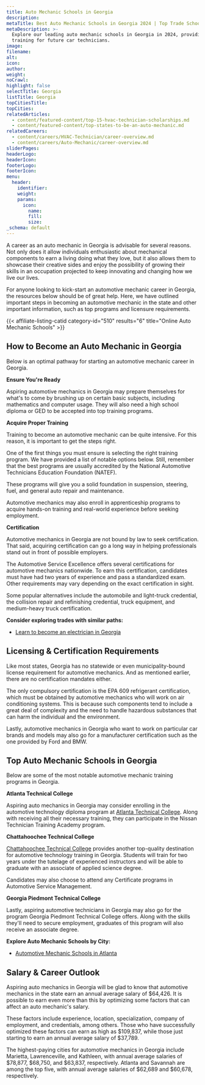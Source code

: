 ```yaml
---
title: Auto Mechanic Schools in Georgia
description:
metaTitle: Best Auto Mechanic Schools in Georgia 2024 | Top Trade Schools
metaDescription: >-
  Explore our leading auto mechanic schools in Georgia in 2024, providing
  training for future car technicians.
image:
filename:
alt:
icon:
author:
weight:
noCrawl:
highlight: false
selectTitle: Georgia
listTitle: Georgia
topCitiesTitle:
topCities:
relatedArticles:
  - content/featured-content/top-15-hvac-technician-scholarships.md
  - content/featured-content/top-states-to-be-an-auto-mechanic.md
relatedCareers:
  - content/careers/HVAC-Technician/career-overview.md
  - content/careers/Auto-Mechanic/career-overview.md
sliderPages:
headerLogo:
headerIcon:
footerLogo:
footerIcon:
menu:
  header:
    identifier:
    weight:
    params:
      icon:
        name:
        fill:
        size:
_schema: default
---
```

A career as an auto mechanic in Georgia is advisable for several reasons. Not only does it allow individuals enthusiastic about mechanical components to earn a living doing what they love, but it also allows them to showcase their creative sides and enjoy the possibility of growing their skills in an occupation projected to keep innovating and changing how we live our lives.

For anyone looking to kick-start an automotive mechanic career in Georgia, the resources below should be of great help. Here, we have outlined important steps in becoming an automotive mechanic in the state and other important information, such as top programs and licensure requirements.

{{< affiliate-listing-catid category-id="510" results="6" title="Online Auto Mechanic Schools" >}}

## **How to Become an Auto Mechanic in Georgia**

Below is an optimal pathway for starting an automotive mechanic career in Georgia.

**Ensure You're Ready**

Aspiring automotive mechanics in Georgia may prepare themselves for what's to come by brushing up on certain basic subjects, including mathematics and computer usage. They will also need a high school diploma or GED to be accepted into top training programs.

**Acquire Proper Training**

Training to become an automotive mechanic can be quite intensive. For this reason, it is important to get the steps right.

One of the first things you must ensure is selecting the right training program. We have provided a list of notable options below. Still, remember that the best programs are usually accredited by the National Automotive Technicians Education Foundation (NATEF).

These programs will give you a solid foundation in suspension, steering, fuel, and general auto repair and maintenance.

Automotive mechanics may also enroll in apprenticeship programs to acquire hands-on training and real-world experience before seeking employment.

**Certification**

Automotive mechanics in Georgia are not bound by law to seek certification. That said, acquiring certification can go a long way in helping professionals stand out in front of possible employers.

The Automotive Service Excellence offers several certifications for automotive mechanics nationwide. To earn this certification, candidates must have had two years of experience and pass a standardized exam. Other requirements may vary depending on the exact certification in sight.

Some popular alternatives include the automobile and light-truck credential, the collision repair and refinishing credential, truck equipment, and medium-heavy truck certification.

**Consider exploring trades with similar paths:**

* [Learn to become an electrician in Georgia](https://toptradeschools.com/near-you/electrician/georgia/)

## **Licensing & Certification Requirements**

Like most states, Georgia has no statewide or even municipality-bound license requirement for automotive mechanics. And as mentioned earlier, there are no certification mandates either.

The only compulsory certification is the EPA 609 refrigerant certification, which must be obtained by automotive mechanics who will work on air conditioning systems. This is because such components tend to include a great deal of complexity and the need to handle hazardous substances that can harm the individual and the environment.

Lastly, automotive mechanics in Georgia who want to work on particular car brands and models may also go for a manufacturer certification such as the one provided by Ford and BMW.

## **Top Auto Mechanic Schools in Georgia**

Below are some of the most notable automotive mechanic training programs in Georgia.

**Atlanta Technical College**

Aspiring auto mechanics in Georgia may consider enrolling in the automotive technology diploma program at [Atlanta Technical College](https://atlantatech.smartcatalogiq.com/en/2022-2023/college-catalog/programs-of-study/automotive-technology/automotive-technology-diploma/). Along with receiving all their necessary training, they can participate in the Nissan Technician Training Academy program.

**Chattahoochee Technical College**

[Chattahoochee Technical College](https://www.chattahoocheetech.edu/automotive-technology/) provides another top-quality destination for automotive technology training in Georgia. Students will train for two years under the tutelage of experienced instructors and will be able to graduate with an associate of applied science degree.

Candidates may also choose to attend any Certificate programs in Automotive Service Management.

**Georgia Piedmont Technical College**

Lastly, aspiring automotive technicians in Georgia may also go for the program Georgia Piedmont Technical College offers. Along with the skills they'll need to secure employment, graduates of this program will also receive an associate degree.

**Explore Auto Mechanic Schools by City:**

* [Automotive Mechanic Schools in Atlanta](https://toptradeschools.com/near-you/auto-mechanic/georgia/atlanta/)

## **Salary & Career Outlook**

Aspiring auto mechanics in Georgia will be glad to know that automotive mechanics in the state earn an annual average salary of $64,426. It is possible to earn even more than this by optimizing some factors that can affect an auto mechanic's salary.

These factors include experience, location, specialization, company of employment, and credentials, among others. Those who have successfully optimized these factors can earn as high as $109,837, while those just starting to earn an annual average salary of $37,789.

The highest-paying cities for automotive mechanics in Georgia include Marietta, Lawrenceville, and Kathleen, with annual average salaries of $78,877, $68,750, and $63,837, respectively. Atlanta and Savannah are among the top five, with annual average salaries of $62,689 and $60,678, respectively.